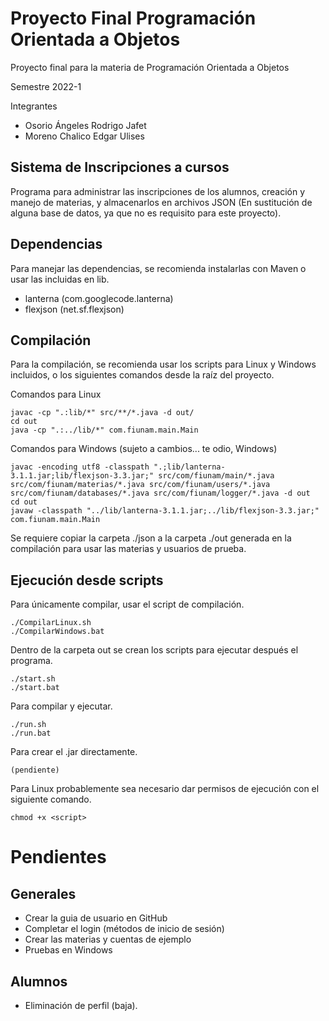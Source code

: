 # Proyecto Final Programación Orientada a Objetos

Proyecto final para la materia de Programación Orientada a Objetos

Semestre 2022-1

Integrantes

* Osorio Ángeles Rodrigo Jafet
* Moreno Chalico Edgar Ulises

## Sistema de Inscripciones a cursos
Programa para administrar las inscripciones de los alumnos,
creación y manejo de materias, y almacenarlos en archivos JSON 
(En sustitución de alguna base de datos, ya que no es requisito 
para este proyecto).

## Dependencias
Para manejar las dependencias, se recomienda instalarlas con Maven o 
usar las incluidas en lib.
* lanterna (com.googlecode.lanterna)
* flexjson (net.sf.flexjson)

## Compilación
Para la compilación, se recomienda usar los scripts
para Linux y Windows incluidos, o los siguientes comandos desde la raíz del proyecto.

Comandos para Linux

    javac -cp ".:lib/*" src/**/*.java -d out/
    cd out
    java -cp ".:../lib/*" com.fiunam.main.Main

Comandos para Windows (sujeto a cambios... te odio, Windows)

    javac -encoding utf8 -classpath ".;lib/lanterna-3.1.1.jar;lib/flexjson-3.3.jar;" src/com/fiunam/main/*.java src/com/fiunam/materias/*.java src/com/fiunam/users/*.java src/com/fiunam/databases/*.java src/com/fiunam/logger/*.java -d out
    cd out
    javaw -classpath "../lib/lanterna-3.1.1.jar;../lib/flexjson-3.3.jar;" com.fiunam.main.Main

Se requiere copiar la carpeta ./json a la carpeta ./out generada en la compilación para usar las materias y usuarios de prueba.

## Ejecución desde scripts
Para únicamente compilar, usar el script de compilación.

    ./CompilarLinux.sh
    ./CompilarWindows.bat

Dentro de la carpeta out se crean los scripts para ejecutar después el programa.

    ./start.sh
    ./start.bat

Para compilar y ejecutar.

    ./run.sh
    ./run.bat

Para crear el .jar directamente.

    (pendiente)

Para Linux probablemente sea necesario dar permisos de ejecución con el siguiente comando.

    chmod +x <script>

# Pendientes

## Generales

- Crear la guia de usuario en GitHub
- Completar el login (métodos de inicio de sesión)
- Crear las materias y cuentas de ejemplo
- Pruebas en Windows

## Alumnos

- Eliminación de perfil (baja).
